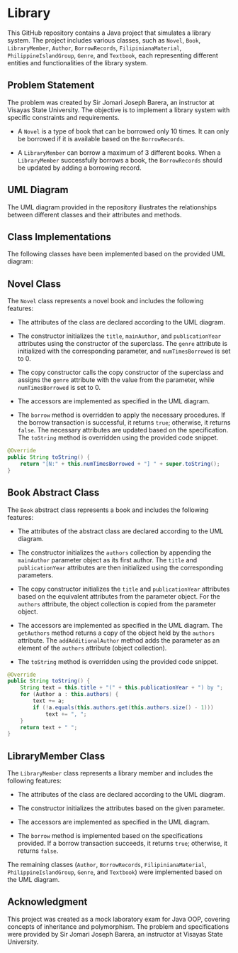# Library

This GitHub repository contains a Java project that simulates a library system. The project includes various classes, such as `Novel`, `Book`, `LibraryMember`, `Author`, `BorrowRecords`, `FilipinianaMaterial`, `PhilippineIslandGroup`, `Genre`, and `Textbook`, each representing different entities and functionalities of the library system.

## Problem Statement

The problem was created by Sir Jomari Joseph Barera, an instructor at Visayas State University. The objective is to implement a library system with specific constraints and requirements.

- A `Novel` is a type of book that can be borrowed only 10 times. It can only be borrowed if it is available based on the `BorrowRecords`.

- A `LibraryMember` can borrow a maximum of 3 different books. When a `LibraryMember` successfully borrows a book, the `BorrowRecords` should be updated by adding a borrowing record.

## UML Diagram

The UML diagram provided in the repository illustrates the relationships between different classes and their attributes and methods.

## Class Implementations

The following classes have been implemented based on the provided UML diagram:

## Novel Class

The `Novel` class represents a novel book and includes the following features:

- The attributes of the class are declared according to the UML diagram.

- The constructor initializes the `title`, `mainAuthor`, and `publicationYear` attributes using the constructor of the superclass. The `genre` attribute is initialized with the corresponding parameter, and `numTimesBorrowed` is set to 0.

- The copy constructor calls the copy constructor of the superclass and assigns the `genre` attribute with the value from the parameter, while `numTimesBorrowed` is set to 0.

- The accessors are implemented as specified in the UML diagram.

- The `borrow` method is overridden to apply the necessary procedures. If the borrow transaction is successful, it returns `true`; otherwise, it returns `false`. The necessary attributes are updated based on the specification. The `toString` method is overridden using the provided code snippet.

```java
@Override
public String toString() {
    return "[N:" + this.numTimesBorrowed + "] " + super.toString();
}
```

## Book Abstract Class

The `Book` abstract class represents a book and includes the following features:

- The attributes of the abstract class are declared according to the UML diagram.

- The constructor initializes the `authors` collection by appending the `mainAuthor` parameter object as its first author. The `title` and `publicationYear` attributes are then initialized using the corresponding parameters.

- The copy constructor initializes the `title` and `publicationYear` attributes based on the equivalent attributes from the parameter object. For the `authors` attribute, the object collection is copied from the parameter object.

- The accessors are implemented as specified in the UML diagram. The `getAuthors` method returns a copy of the object held by the `authors` attribute. The `addAdditionalAuthor` method adds the parameter as an element of the `authors` attribute (object collection).

- The `toString` method is overridden using the provided code snippet.

```java
@Override
public String toString() {
    String text = this.title + "(" + this.publicationYear + ") by ";
    for (Author a : this.authors) {
        text += a;
        if (!a.equals(this.authors.get(this.authors.size() - 1)))
            text += ", ";
    }
    return text + " ";
}
```

## LibraryMember Class

The `LibraryMember` class represents a library member and includes the following features:

- The attributes of the class are declared according to the UML diagram.

- The constructor initializes the attributes based on the given parameter.

- The accessors are implemented as specified in the UML diagram.

- The `borrow` method is implemented based on the specifications provided. If a borrow transaction succeeds, it returns `true`; otherwise, it returns `false`.

The remaining classes (`Author`, `BorrowRecords`, `FilipinianaMaterial`, `PhilippineIslandGroup`, `Genre`, and `Textbook`) were implemented based on the UML diagram.

## Acknowledgment

This project was created as a mock laboratory exam for Java OOP, covering concepts of inheritance and polymorphism. The problem and specifications were provided by Sir Jomari Joseph Barera, an instructor at Visayas State University.
